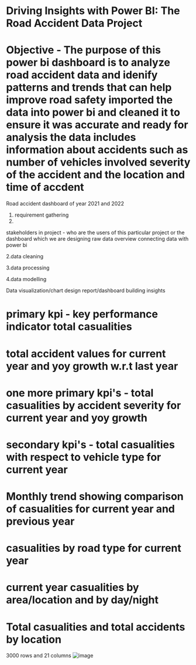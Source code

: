 
# Driving Insights with Power BI: The Road Accident Data Project
# Objective - The purpose of this power bi dashboard is to analyze road accident data and idenify patterns and trends that can help improve road safety imported the data into power bi and cleaned it to  ensure it was accurate and ready for analysis the data includes information about accidents such as number of vehicles involved severity of the accident and the location and time of accdent
 Road accident dashboard of year 2021 and 2022

1. requirement gathering
2. 
stakeholders in project - who are the users of this particular project or the dashboard which we are designing raw data overview connecting data with power bi

2.data cleaning

3.data processing

4.data modelling 

Data visualization/chart design report/dashboard building insights

#  primary kpi - key performance indicator total casualities

# total accident values for current year and yoy growth w.r.t last year

# one more primary kpi's - total casualities by accident severity for current year and yoy growth

# secondary kpi's - total casualities with respect to vehicle type for current year

# Monthly trend showing comparison of casualities for current year and previous year

# casualities by road type for current year

# current year casualities by area/location and by day/night

# Total casualities and total accidents by location

3000 rows and 21 columns
![image](https://github.com/vanshika879/project/assets/137144960/8cbc0cdc-bfcf-41a2-9c83-cf79ea1a9524)


 



